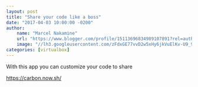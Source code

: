 ```yaml
---
layout: post
title: "Share your code like a boss"
date: "2017-04-03 10:00:00 -0200"
author:
    name: "Marcel Nakamine"
    url: "https://www.blogger.com/profile/15113696834989107891?rel=author"
    image: "//lh3.googleusercontent.com/zFdxGE77vvD2w5xHy6jkVuElKv-U9_9qLkRYK8OnbDeJPtjSZ82UPq5w6hJ-SA=w35"
categories: [virtualbox]
---
```


With this app you can customize your code to share

https://carbon.now.sh/
